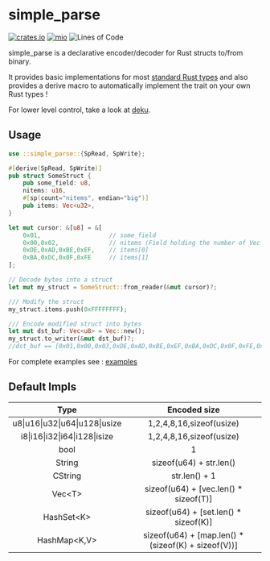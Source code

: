 # simple_parse

[![crates.io](https://img.shields.io/crates/v/simple_parse.svg)](https://crates.io/crates/simple_parse)
[![mio](https://docs.rs/simple_parse/badge.svg)](https://docs.rs/simple_parse/)
![Lines of Code](https://tokei.rs/b1/github/elast0ny/simple_parse)

simple_parse is a declarative encoder/decoder for Rust structs to/from binary.

It provides basic implementations for most [standard Rust types](#Default-Impls) and also provides a derive macro to automatically implement the trait on your own Rust types !

For lower level control, take a look at [deku](https://github.com/sharksforarms/deku).

## Usage

```Rust
use ::simple_parse::{SpRead, SpWrite};

#[derive(SpRead, SpWrite)]
pub struct SomeStruct {
    pub some_field: u8,
    nitems: u16,
    #[sp(count="nitems", endian="big")]
    pub items: Vec<u32>,
}

let mut cursor: &[u8] = &[
    0x01,                   // some_field
    0x00,0x02,              // nitems (Field holding the number of Vec items)
    0xDE,0xAD,0xBE,0xEF,    // items[0]
    0xBA,0xDC,0x0F,0xFE     // items[1]
];

// Decode bytes into a struct
let mut my_struct = SomeStruct::from_reader(&mut cursor)?;

/// Modify the struct
my_struct.items.push(0xFFFFFFFF);

/// Encode modified struct into bytes
let mut dst_buf: Vec<u8> = Vec::new();
my_struct.to_writer(&mut dst_buf)?;
//dst_buf == [0x01,0x00,0x03,0xDE,0xAD,0xBE,0xEF,0xBA,0xDC,0x0F,0xFE,0xFF,0xFF,0xFF,0xFF]
```

For complete examples see : [examples](examples/)


## Default Impls
| Type | Encoded size |
|:------:|:------:|
|u8\|u16\|u32\|u64\|u128\|usize| 1,2,4,8,16,sizeof(usize) |
|i8\|i16\|i32\|i64\|i128\|isize| 1,2,4,8,16,sizeof(usize) |
|bool| 1 |
| String | sizeof(u64) + str.len()|
| CString | str.len() + 1 |
| Vec\<T> | sizeof(u64) + [vec.len() * sizeof(T)] |
| HashSet\<K> | sizeof(u64) + [set.len() * sizeof(K)] |
| HashMap\<K,V> | sizeof(u64) + [map.len() * (sizeof(K) + sizeof(V))] |